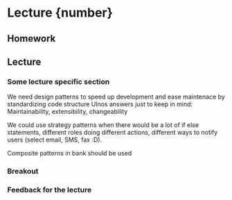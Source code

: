 # Lecture {number}
## Homework


## Lecture

### Some lecture specific section

We need design patterns to speed up development and ease maintenace by standardizing code structure
Ulnos answers just to keep in mind: Maintainability, extensibility, changeability

We could use strategy patterns when there would be a lot of if else statements, different roles doing different actions, different ways to notify users (select email, SMS, fax :D).

Composite patterns in bank should be used
### Breakout

### Feedback for the lecture
